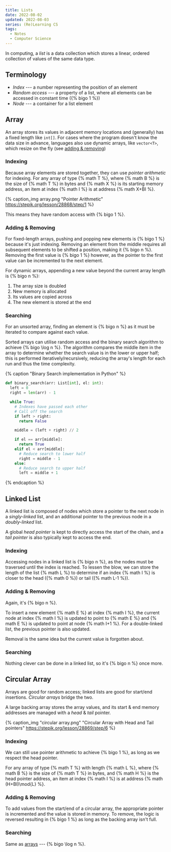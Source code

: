 ```yaml
---
title: Lists
date: 2022-08-02
updated: 2022-08-03
series: (Re)Learning CS
tags:
  - Notes
  - Computer Science
---
```


In computing, a _list_ is a data collection which stores <!--excerpt-->a linear,
ordered collection of values of the same data type.<!--excerpt-->

## Terminology

- _Index_ --- a number representing the position of an element
- _Random access_ --- a property of a list, where all elements can be accessed
  in constant time ({% bigo 1 %})
- _Node_ --- a container for a list element

## Array

An array stores its values in adjacent memory locations and (generally) has a
fixed length like `int[]`. For cases where the program doesn't know the data
size in advance, languages also use dynamic arrays, like `vector<T>`, which
resize on the fly (see [adding & removing](#Adding-amp-Removing))

### Indexing

Because array elements are stored together, they can use _pointer arithmetic_
for indexing. For any array of type {% math T %}, where {% math B %} is the size
of {% math T %} in bytes and {% math X %} is its starting memory address, an
item at index {% math I %} is at address {% math X+BI %}.

{% caption_img array.png "Pointer Arithmetic" https://stepik.org/lesson/28868/step/1 %}

This means they have random access with {% bigo 1 %}.

### Adding & Removing

For fixed-length arrays, pushing and popping new elements is {% bigo 1 %}
because it's just indexing. Removing an element from the middle requires all
subsequent elements to be shifted a position, making it {% bigo n %}. Removing
the first value is {% bigo 1 %} however, as the pointer to the first value can
be incremented to the next element.

For dynamic arrays, appending a new value beyond the current array length is {%
bigo n %}:

1. The array size is doubled
2. New memory is allocated
3. Its values are copied across
4. The new element is stored at the end

### Searching

For an unsorted array, finding an element is {% bigo n %} as it must be iterated
to compare against each value.

Sorted arrays can utilise random access and the binary search algorithm to
achieve {% bigo \log n %}. The algorithm compares the middle item in the array
to determine whether the search value is in the lower or upper half; this is
performed iteratively/recursively, reducing the array's length for each run and
thus the time complexity.

{% caption "Binary Search implementation in Python" %}

```python
def binary_search(arr: List[int], el: int):
  left = 0
  right = len(arr) - 1

  while True:
    # Indexes have passed each other
    # Call off the search
    if left > right:
      return False

    middle = (left + right) // 2

    if el == arr[middle]:
      return True
    elif el < arr[middle]:
      # Reduce search to lower half
      right = middle - 1
    else:
      # Reduce search to upper half
      left = middle + 1
```

{% endcaption %}

## Linked List

A linked list is composed of nodes which store a pointer to the next node in a
_singly-linked_ list, and an additional pointer to the previous node in a
_doubly-linked_ list.

A global _head pointer_ is kept to directly access the start of the chain, and a
_tail pointer_ is also typically kept to access the end.

### Indexing

Accessing nodes in a linked list is {% bigo n %}, as the nodes must be traversed
until the index is reached. To lessen the blow, we can store the length of the
list {% math L %} to determine if an index {% math I %} is closer to the head
({% math 0 %}) or tail ({% math L-1 %}).

### Adding & Removing

Again, it's {% bigo n %}.

To insert a new element {% math E %} at index {% math I %}, the current node at
index {% math I %} is updated to point to {% math E %} and {% math E %} is
updated to point at node {% math I+1 %}. For a double-linked list, the previous
pointer is also updated.

Removal is the same idea but the current value is forgotten about.

### Searching

Nothing clever can be done in a linked list, so it's {% bigo n %} once more.

## Circular Array

Arrays are good for random access; linked lists are good for start/end
insertions. _Circular arrays_ bridge the two.

A large backing array stores the array values, and its start & end memory
addresses are managed with a _head_ & _tail_ pointer.

{% caption_img "circular array.png" "Circular Array with Head and Tail pointers"
https://stepik.org/lesson/28869/step/6 %}

### Indexing

We can still use pointer arithmetic to achieve {% bigo 1 %}, as long as we
respect the head pointer.

For any array of type {% math T %} with length {% math L %}, where {% math B %}
is the size of {% math T %} in bytes, and {% math H %} is the head pointer
address, an item at index {% math I %} is at address {% math (H+BI)\mod{L} %}.

### Adding & Removing

To add values from the start/end of a circular array, the appropriate pointer is
incremented and the value is stored in memory. To remove, the logic is reversed
resulting in {% bigo 1 %} as long as the backing array isn't full.

### Searching

Same as [arrays](#Searching) --- {% bigo \log n %}.

